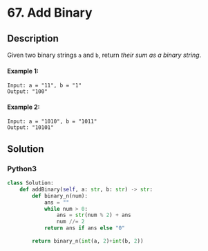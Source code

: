 # 67. Add Binary

## Description
Given two binary strings `a` and `b`, return *their sum as a binary string*.

#### Example 1:
```
Input: a = "11", b = "1"
Output: "100"
```
#### Example 2:
```
Input: a = "1010", b = "1011"
Output: "10101"
```


## Solution

### Python3
```python
class Solution:
    def addBinary(self, a: str, b: str) -> str:
        def binary_n(num):
            ans = ""
            while num > 0:
                ans = str(num % 2) + ans
                num //= 2
            return ans if ans else "0"
        
        return binary_n(int(a, 2)+int(b, 2))
```